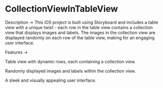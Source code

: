 # CollectionViewInTableView

Description -> 
This iOS project is built using Storyboard and includes a table view with a unique twist - each row in the table view contains a collection view that displays images and labels. The images in the collection view are displayed randomly on each row of the table view, making for an engaging user interface.

Features -> 

Table view with dynamic rows, each containing a collection view.

Randomly displayed images and labels within the collection view.

A sleek and visually appealing user interface.

